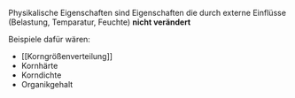 Physikalische Eigenschaften sind Eigenschaften die durch externe Einflüsse (Belastung, Temparatur, Feuchte) **nicht verändert**

Beispiele dafür wären:

- [[Korngrößenverteilung]]
- Kornhärte
- Korndichte
- Organikgehalt